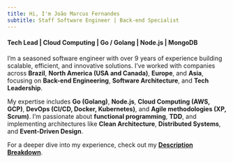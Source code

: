 ```yaml
---
title: Hi, I'm João Marcus Fernandes
subtitle: Staff Software Engineer | Back-end Specialist
---
```


<h4>Tech Lead | Cloud Computing | Go / Golang | Node.js | MongoDB</h4>

I’m a seasoned software engineer with over 9 years of experience building scalable, efficient, and innovative solutions. I’ve worked with companies across **Brazil**, **North America (USA and Canada)**, **Europe**, and **Asia**, focusing on **Back-end Engineering**, **Software Architecture**, and **Tech Leadership**.

My expertise includes **Go (Golang)**, **Node.js**, **Cloud Computing (AWS, GCP)**, **DevOps (CI/CD, Docker, Kubernetes)**, and **Agile methodologies (XP, Scrum)**. I’m passionate about **functional programming**, **TDD**, and implementing architectures like **Clean Architecture**, **Distributed Systems**, and **Event-Driven Design**.

For a deeper dive into my experience, check out my **[Description Breakdown](#description)**.
